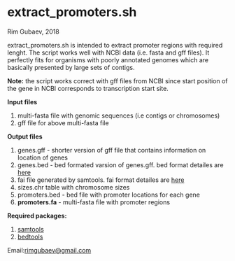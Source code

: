 # extract_promoters.sh
Rim Gubaev, 2018

extract_promoters.sh is intended to extract promoter regions with required lenght. The script works well with NCBI data (i.e. fasta   and gff files). It perfectly fits for organisms with poorly annotated genomes which are basically presented by large sets of contigs. 

**Note:** the script works correct with gff files from NCBI since start position of the gene in NCBI corresponds to transcription start site.

**Input files**
1. multi-fasta file with genomic sequences (i.e contigs or chromosomes)
2. gff file for above multi-fasta file

**Output files**
1. genes.gff - shorter version of gff file that contains information on location of genes
2. genes.bed - bed formated varsion of genes.gff. bed format detailes are [here](https://www.ensembl.org/info/website/upload/bed.html)
3. fai file generated by samtools. fai format detailes are [here](http://www.htslib.org/doc/faidx.html)
4. sizes.chr table with chromosome sizes
5. promoters.bed - bed file with promoter locations for each gene
6. **promoters.fa** - multi-fasta file with promoter regions


**Required packages:**
1. [samtools](http://samtools.sourceforge.net/)
2. [bedtools](http://bedtools.readthedocs.io/en/latest/)

Email:rimgubaev@gmail.com
